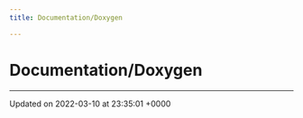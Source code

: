 ```yaml
---
title: Documentation/Doxygen

---
```


# Documentation/Doxygen








-------------------------------

Updated on 2022-03-10 at 23:35:01 +0000
